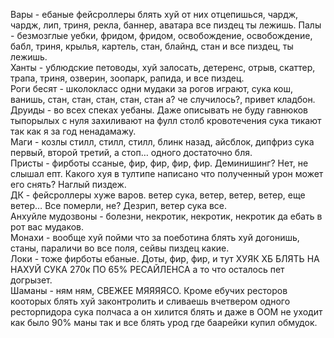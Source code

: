 Вары - ебаные фейсроллеры блять хуй от них отцепишься, чардж, чардж, лип, триня, рекла, баннер, аватара все пиздец ты лежишь. Палы - безмозглые уебки, фридом, фридом, освобождение, освобождение, бабл, триня, крылья, картель, стан, блайнд, стан и все пиздец, ты лежишь.  
Ханты - ублюдские петоводы, хуй залосать, детеренс, отрыв, скаттер, трапа, триня, озверин, зоопарк, рапида, и все пиздец.  
Роги бесят - школокласс одни мудаки за рогов играют, сука кош, ванишь, стан, стан, стан, стан, стан а? че случилось?, привет кладбон.  
Друиды - во всех спеках уебаны. Даже описывать не буду гавнюков тыпорылых с нуля захиливают на фулл столб кровотечения сука тикают так как я за год ненадамажу.  
Маги - козлы стилл, стилл, стилл, блинк назад, айсблок, дипфриз сука первый, второй третий, а стоп… одного достаточно бля.  
Присты - фирботы ссаные, фир, фир, фир, фир. Деминишинг? Нет, не слышал епт. Какого хуя в тултипе написано что полученный урон может его снять? Наглый пиздеж.  
ДК - фейсроллеры хуже варов. ветер сука, ветер, ветер, ветер, еще ветер… Все померли, не? Дезрип, ветер сука все.  
Анхуйле мудозвоны - болезни, некротик, некротик, некротик да ебать в рот вас мудаков.  
Монахи - вообще хуй пойми что за поеботина блять хуй догонишь, станы, параличи во все поля, сейвы пиздец какие.  
Локи - тоже фирботы ебаные. Доты, фир, фир, и тут ХУЯК ХБ БЛЯТЬ НА НАХУЙ СУКА 270к ПО 65% РЕСАЙЛЕНСА а то что осталось пет догрызет.  
Шаманы - ням ням, СВЕЖЕЕ МЯЯЯЯСО. Кроме ебучих ресторов кооторых блять хуй законтролить и сливаешь вчетвером одного ресторпидора сука полчаса а он хилится блять и даже в ООМ не уходит как было 90% маны так и все блять урод где баарейки купил обмудок.